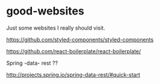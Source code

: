 
# good-websites
Just some websites I really should visit.

https://github.com/styled-components/styled-components

https://github.com/react-boilerplate/react-boilerplate/

Spring -data- rest ??

http://projects.spring.io/spring-data-rest/#quick-start
